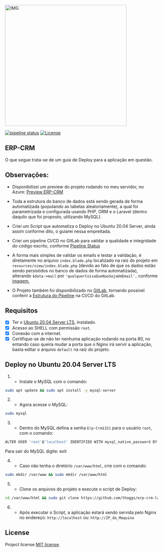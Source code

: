 <p><img alt="IMG" src="https://res.cloudinary.com/dtfbvvkyp/image/upload/v1566331377/laravel-logolockup-cmyk-red.svg" width="400"></p>
<a href="https://gitlab.com/thoggs/erp-crm-laravel/-/commits/master"><img alt="pipeline status" src="https://gitlab.com/thoggs/erp-crm-laravel/badges/master/pipeline.svg" /></a>
<a href="https://opensource.org/licenses/MIT"><img src="https://poser.pugx.org/laravel/framework/license.svg" alt="License"></a>

## ERP-CRM 
O que segue trata-se de um guia de Deploy para a aplicação em questão.

## Observações:

- Disponibilizei um preview do projeto rodando no meu servidor, no Azure: [Preview ERP-CRM](http://conforms.com.br:8082/)

- Toda a estrutura do banco de dados está sendo gerada de forma automatizada (populando as tabelas aleatoriamente), a qual foi parametrizada e configurada usando PHP, ORM e o Laravel (dentro daquilo que foi proposto, utilizando MySQL).

- Criei um Script que automatiza o Deploy no Ubuntu 20.04 Server, ainda assim conforme dito, o guiarei nessa empreitada.

- Criei um pipeline CI/CD no GitLab para validar a qualidade e integridade do código escrito, conforme [Pipeline Status](https://gitlab.com/thoggs/erp-crm-laravel/-/commits/master)

- A forma mais simples de validar os emails e testar a validação, é diretamente no arquivo `index.blade.php` localizado na raiz do projeto em `resources/view/index.blade.php` (devido ao fato de que os dados estão sendo persistidos no banco de dados de forma automatizada), alterando `$data->mail` por `'qualquerCoisaQueNaoSejaUmEmail',` conforme [imagem.](https://gitlab.com/thoggs/erp-crm-laravel/-/raw/master/resources/img/capt_index.png)

- O Projeto também foi disponibilizado no [GitLab](https://gitlab.com/thoggs/erp-crm-laravel), tornando possível conferir a [Estrutura do Pipeline](https://gitlab.com/thoggs/erp-crm-laravel/-/pipelines/175981945) na CI/CD do GitLab.

## Requisitos

- [x] Ter o [Ubuntu 20.04 Server LTS](https://ubuntu.com/download/server/thank-you?version=20.04.1&architecture=amd64), instalado.
- [x] Acesso ao SHELL com permissão `root`.
- [x] Conexão com a internet.
- [x] Certifique-se de não ter nenhuma aplicação rodando na porta 80, no entando caso queira mudar a porta que o Nginx irá servir a aplicação, basta editar o arquivo `default` na raiz do projeto. 

## Deploy no Ubuntu 20.04 Server LTS

1) - Instale o MySQL com o comando:
```sh
sudo apt update && sudo apt install -y mysql-server
```

2) - Agora acesse o MySQL:
```sh
sudo mysql
```

3) - Dentro do MySQL defina a senha `Erp-Crm1321` para o usuário `root`, com o comando:
```sh
ALTER USER 'root'@'localhost' IDENTIFIED WITH mysql_native_password BY 'Erp-Crm1321';
```
Para sair do MySQL digite: exit

4) - Caso não tenha o diretório `/var/www/html`, crie com o comando:
```sh
sudo mkdir /var/www && sudo mkdir /var/www/html
```

5) - Clone os arquivos do projeto e execute o script de Deploy:
```sh
cd /var/www/html && sudo git clone https://github.com/thoggs/erp-crm-laravel.git && cd erp-crm-laravel/ && sudo sh Ubuntu20.04-Deploy.sh
```

6) - Após executar o Script, a aplicação estará sendo servida pelo Nginx no endereço: `http://localhost` ou: `http://IP_da_Maquina`


## License

Project license [MIT license](https://opensource.org/licenses/MIT).
